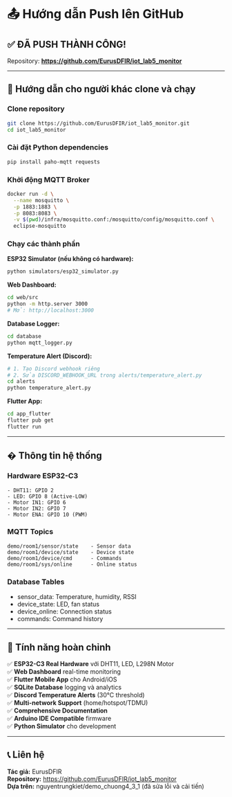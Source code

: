 # 📤 Hướng dẫn Push lên GitHub

## ✅ ĐÃ PUSH THÀNH CÔNG!

Repository: **https://github.com/EurusDFIR/iot_lab5_monitor**

---

## 🚀 Hướng dẫn cho người khác clone và chạy

### Clone repository
```bash
git clone https://github.com/EurusDFIR/iot_lab5_monitor.git
cd iot_lab5_monitor
```

### Cài đặt Python dependencies
```bash
pip install paho-mqtt requests
```

### Khởi động MQTT Broker
```bash
docker run -d \
  --name mosquitto \
  -p 1883:1883 \
  -p 8083:8083 \
  -v $(pwd)/infra/mosquitto.conf:/mosquitto/config/mosquitto.conf \
  eclipse-mosquitto
```

### Chạy các thành phần

**ESP32 Simulator (nếu không có hardware):**
```bash
python simulators/esp32_simulator.py
```

**Web Dashboard:**
```bash
cd web/src
python -m http.server 3000
# Mở: http://localhost:3000
```

**Database Logger:**
```bash
cd database
python mqtt_logger.py
```

**Temperature Alert (Discord):**
```bash
# 1. Tạo Discord webhook riêng
# 2. Sửa DISCORD_WEBHOOK_URL trong alerts/temperature_alert.py
cd alerts
python temperature_alert.py
```

**Flutter App:**
```bash
cd app_flutter
flutter pub get
flutter run
```

---

## � Thông tin hệ thống

### Hardware ESP32-C3
```
- DHT11: GPIO 2
- LED: GPIO 8 (Active-LOW)
- Motor IN1: GPIO 6
- Motor IN2: GPIO 7
- Motor ENA: GPIO 10 (PWM)
```

### MQTT Topics
```
demo/room1/sensor/state    - Sensor data
demo/room1/device/state    - Device state
demo/room1/device/cmd      - Commands
demo/room1/sys/online      - Online status
```

### Database Tables
- sensor_data: Temperature, humidity, RSSI
- device_state: LED, fan status
- device_online: Connection status
- commands: Command history

---

## 🎯 Tính năng hoàn chỉnh

✅ **ESP32-C3 Real Hardware** với DHT11, LED, L298N Motor  
✅ **Web Dashboard** real-time monitoring  
✅ **Flutter Mobile App** cho Android/iOS  
✅ **SQLite Database** logging và analytics  
✅ **Discord Temperature Alerts** (30°C threshold)  
✅ **Multi-network Support** (home/hotspot/TDMU)  
✅ **Comprehensive Documentation**  
✅ **Arduino IDE Compatible** firmware  
✅ **Python Simulator** cho development  

---

## 📞 Liên hệ

**Tác giả:** EurusDFIR  
**Repository:** https://github.com/EurusDFIR/iot_lab5_monitor  
**Dựa trên:** nguyentrungkiet/demo_chuong4_3_1 (đã sửa lỗi và cải tiến)
